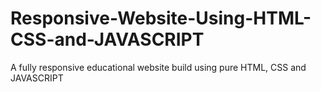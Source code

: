 # Responsive-Website-Using-HTML-CSS-and-JAVASCRIPT
A fully responsive educational website build using pure HTML, CSS and JAVASCRIPT
